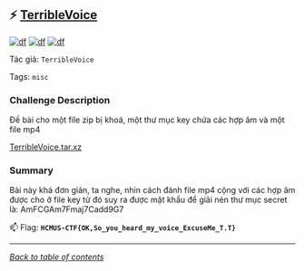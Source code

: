 ## ⚡ [TerribleVoice](https://ctf.hcmus.edu.vn/challenges#TerribleVoice)

[![df](https://img.shields.io/badge/B3T4-shark-brightgreen.svg)](https://img.shields.io/badge/B3T4-shark-brightgreen.svg)
[![df](https://img.shields.io/badge/member-BHD233-brightgreen.svg)](https://img.shields.io/badge/member-BHD233-brightgreen.svg)
[![df](https://img.shields.io/badge/50-pts-brightgreen.svg)](https://img.shields.io/badge/50-pts-brightgreen.svg)


Tác giả: `TerribleVoice`



Tags: `misc` 


### Challenge Description

Đề bài cho một file zip bị khoá, một thư mục key chứa các hợp âm và một file mp4

[TerribleVoice.tar.xz](./TerribleVoice.tar.xz)

### Summary
Bài này khá đơn giản, ta nghe, nhìn cách đánh file mp4 cộng với các hợp âm được cho ở file key từ đó suy ra được mật khẩu để giải nén thư mục secret là: AmFCGAm7Fmaj7Cadd9G7

📫 Flag: **`HCMUS-CTF{OK,So_you_heard_my_voice_ExcuseMe_T.T}`**

---
*[Back to table of contents](../README.md)*
